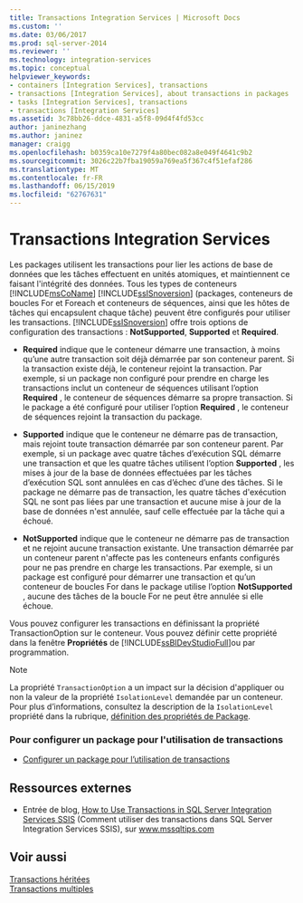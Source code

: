 ```yaml
---
title: Transactions Integration Services | Microsoft Docs
ms.custom: ''
ms.date: 03/06/2017
ms.prod: sql-server-2014
ms.reviewer: ''
ms.technology: integration-services
ms.topic: conceptual
helpviewer_keywords:
- containers [Integration Services], transactions
- transactions [Integration Services], about transactions in packages
- tasks [Integration Services], transactions
- transactions [Integration Services]
ms.assetid: 3c78bb26-ddce-4831-a5f8-09d4f4fd53cc
author: janinezhang
ms.author: janinez
manager: craigg
ms.openlocfilehash: b0359ca10e7279f4a80bec082a8e049f4641c9b2
ms.sourcegitcommit: 3026c22b7fba19059a769ea5f367c4f51efaf286
ms.translationtype: MT
ms.contentlocale: fr-FR
ms.lasthandoff: 06/15/2019
ms.locfileid: "62767631"
---
```

# <a name="integration-services-transactions"></a>Transactions Integration Services
  Les packages utilisent les transactions pour lier les actions de base de données que les tâches effectuent en unités atomiques, et maintiennent ce faisant l'intégrité des données. Tous les types de conteneurs [!INCLUDE[msCoName](../includes/msconame-md.md)] [!INCLUDE[ssISnoversion](../includes/ssisnoversion-md.md)] (packages, conteneurs de boucles For et Foreach et conteneurs de séquences, ainsi que les hôtes de tâches qui encapsulent chaque tâche) peuvent être configurés pour utiliser les transactions. [!INCLUDE[ssISnoversion](../includes/ssisnoversion-md.md)] offre trois options de configuration des transactions : **NotSupported**, **Supported** et **Required**.  
  
-   **Required** indique que le conteneur démarre une transaction, à moins qu’une autre transaction soit déjà démarrée par son conteneur parent. Si la transaction existe déjà, le conteneur rejoint la transaction. Par exemple, si un package non configuré pour prendre en charge les transactions inclut un conteneur de séquences utilisant l’option **Required** , le conteneur de séquences démarre sa propre transaction. Si le package a été configuré pour utiliser l’option **Required** , le conteneur de séquences rejoint la transaction du package.  
  
-   **Supported** indique que le conteneur ne démarre pas de transaction, mais rejoint toute transaction démarrée par son conteneur parent. Par exemple, si un package avec quatre tâches d’exécution SQL démarre une transaction et que les quatre tâches utilisent l’option **Supported** , les mises à jour de la base de données effectuées par les tâches d’exécution SQL sont annulées en cas d’échec d’une des tâches. Si le package ne démarre pas de transaction, les quatre tâches d'exécution SQL ne sont pas liées par une transaction et aucune mise à jour de la base de données n'est annulée, sauf celle effectuée par la tâche qui a échoué.  
  
-   **NotSupported** indique que le conteneur ne démarre pas de transaction et ne rejoint aucune transaction existante. Une transaction démarrée par un conteneur parent n'affecte pas les conteneurs enfants configurés pour ne pas prendre en charge les transactions. Par exemple, si un package est configuré pour démarrer une transaction et qu’un conteneur de boucles For dans le package utilise l’option **NotSupported** , aucune des tâches de la boucle For ne peut être annulée si elle échoue.  
  
 Vous pouvez configurer les transactions en définissant la propriété TransactionOption sur le conteneur. Vous pouvez définir cette propriété dans la fenêtre **Propriétés** de [!INCLUDE[ssBIDevStudioFull](../includes/ssbidevstudiofull-md.md)]ou par programmation.  
  
> [!NOTE]  
>  La propriété `TransactionOption` a un impact sur la décision d'appliquer ou non la valeur de la propriété `IsolationLevel` demandée par un conteneur. Pour plus d’informations, consultez la description de la `IsolationLevel` propriété dans la rubrique, [définition des propriétés de Package](set-package-properties.md).  
  
### <a name="to-configure-a-package-to-use-transactions"></a>Pour configurer un package pour l'utilisation de transactions  
  
-   [Configurer un package pour l’utilisation de transactions](../relational-databases/native-client-ole-db-transactions/transactions.md)  
  
## <a name="external-resources"></a>Ressources externes  
  
-   Entrée de blog, [How to Use Transactions in SQL Server Integration Services SSIS](https://go.microsoft.com/fwlink/?LinkId=157783) (Comment utiliser des transactions dans SQL Server Integration Services SSIS), sur www.mssqltips.com  
  
## <a name="see-also"></a>Voir aussi  
 [Transactions héritées](../../2014/integration-services/inherited-transactions.md)   
 [Transactions multiples](../../2014/integration-services/multiple-transactions.md)  
  
  
